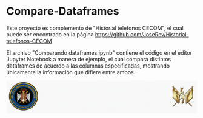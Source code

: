 # Compare-Dataframes
Este proyecto es complemento de "Historial telefonos CECOM", el cual puede ser encontrado en la página https://github.com/JoseRev/Historial-telefonos-CECOM  

El archivo "Comparando dataframes.ipynb" contiene el código en el editor Jupyter Notebook a manera de ejemplo, el cual compara distintos dataframes de acuerdo a las columnas especificadas, mostrando únicamente la información que difiere entre ambos. 


<img src="Escudo.jpeg">
